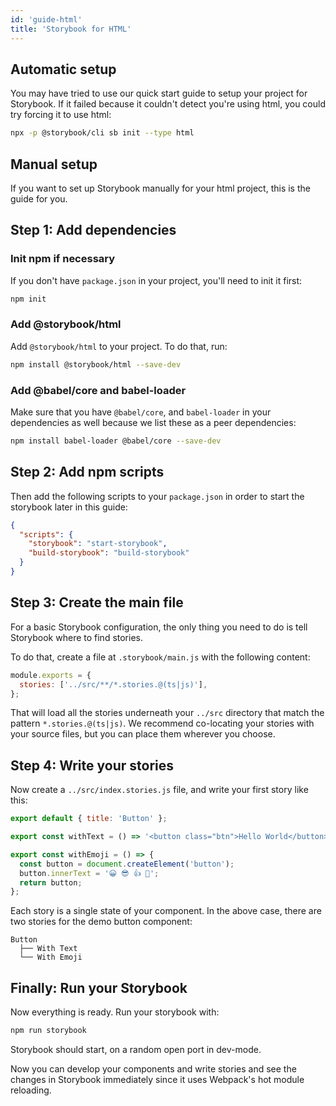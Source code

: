 ```yaml
---
id: 'guide-html'
title: 'Storybook for HTML'
---
```


## Automatic setup

You may have tried to use our quick start guide to setup your project for Storybook.
If it failed because it couldn't detect you're using html, you could try forcing it to use html:

```sh
npx -p @storybook/cli sb init --type html
```

## Manual setup

If you want to set up Storybook manually for your html project, this is the guide for you.

## Step 1: Add dependencies

### Init npm if necessary

If you don't have `package.json` in your project, you'll need to init it first:

```sh
npm init
```

### Add @storybook/html

Add `@storybook/html` to your project. To do that, run:

```sh
npm install @storybook/html --save-dev
```

### Add @babel/core and babel-loader

Make sure that you have `@babel/core`, and `babel-loader` in your dependencies as well because we list these as a peer dependencies:

```sh
npm install babel-loader @babel/core --save-dev
```

## Step 2: Add npm scripts

Then add the following scripts to your `package.json` in order to start the storybook later in this guide:

```json
{
  "scripts": {
    "storybook": "start-storybook",
    "build-storybook": "build-storybook"
  }
}
```

## Step 3: Create the main file

For a basic Storybook configuration, the only thing you need to do is tell Storybook where to find stories.

To do that, create a file at `.storybook/main.js` with the following content:

```js
module.exports = {
  stories: ['../src/**/*.stories.@(ts|js)'],
};
```

That will load all the stories underneath your `../src` directory that match the pattern `*.stories.@(ts|js)`. We recommend co-locating your stories with your source files, but you can place them wherever you choose.

## Step 4: Write your stories

Now create a `../src/index.stories.js` file, and write your first story like this:

```js
export default { title: 'Button' };

export const withText = () => '<button class="btn">Hello World</button>';

export const withEmoji = () => {
  const button = document.createElement('button');
  button.innerText = '😀 😎 👍 💯';
  return button;
};
```

Each story is a single state of your component. In the above case, there are two stories for the demo button component:

```plaintext
Button
  ├── With Text
  └── With Emoji
```

## Finally: Run your Storybook

Now everything is ready. Run your storybook with:

```sh
npm run storybook
```

Storybook should start, on a random open port in dev-mode.

Now you can develop your components and write stories and see the changes in Storybook immediately since it uses Webpack's hot module reloading.
